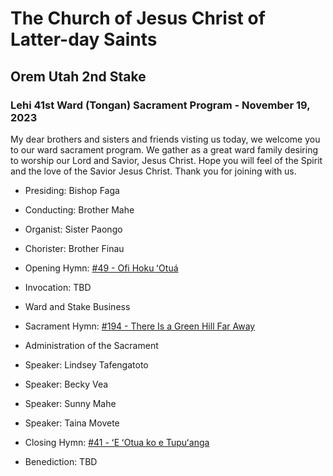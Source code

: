 # The Church of Jesus Christ of Latter-day Saints
## Orem Utah 2nd Stake
### Lehi 41st Ward (Tongan) Sacrament Program - November 19, 2023

My dear brothers and sisters and friends visting us today, we welcome you to our ward sacrament program. We gather as a great ward family desiring to worship our Lord and Savior, Jesus Christ. Hope you will feel of the Spirit and the love of the Savior Jesus Christ. Thank you for joining with us.

  * Presiding: Bishop Faga
  * Conducting: Brother Mahe
  * Organist: Sister Paongo
  * Chorister: Brother Finau
  * Opening Hymn: [#49 - Ofi Hoku ʻOtuá](https://media.ldscdn.org/pdf/music/hymns-tongan/1994-01-0490-nearer-my-god-to-thee-ton.pdf?download=true)
  * Invocation: TBD

  * Ward and Stake Business
  * Sacrament Hymn: [#194 - There Is a Green Hill Far Away](https://media.ldscdn.org/pdf/music/hymns/2001-01-1940-there-is-a-green-hill-far-away-eng.pdf?download=true)
  * Administration of the Sacrament

  * Speaker: Lindsey Tafengatoto
  * Speaker: Becky Vea
  * Speaker: Sunny Mahe
  * Speaker: Taina Movete

  * Closing Hymn: [#41 - ʻE ʻOtua ko e Tupuʻanga](https://media.ldscdn.org/pdf/music/hymns-tongan/1994-01-0410-my-god-the-spring-of-all-my-joys-ton.pdf?download=true)
  * Benediction: TBD

